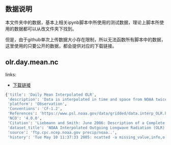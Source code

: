 ## 数据说明

本文件夹中的数据，基本上相关ipynb脚本中所使用的测试数据，理论上脚本所使用的数据都可以从改文件夹下找到。

但是，由于github单次上传数据大小存在限制，所以无法函数所有脚本中的数据，这里使用的只要公开的数据，都会提供对应的下载链接。

##  olr.day.mean.nc
links: 
- [下载链接](https://psl.noaa.gov/data/gridded/data.olrcdr.interp.html)
  
```python
{'title': 'Daily Mean Interpolated OLR',
 'description': 'Data is interpolated in time and space from NOAA twice-daily OLR values and averaged to once daily',
 'platform': 'Observation',
 'Conventions': 'CF-1.2',
 'References': 'https://www.psl.noaa.gov/data/gridded/data.interp_OLR.html',
 'NCO': '4.0.0',
 'Citation': 'Liebmann and Smith: June 2006: Description of a Complete (Interpolated) Outgoing Longwave Radiation Dataset. Bulletin of the American Meteorological Society, 77, 1275-1277',
 'dataset_title': 'NOAA Interpolated Outgoing Longwave Radiation (OLR)',
 'source': 'ftp.cpc.ncep.noaa.gov precip/noaa..',
 'history': 'Tue May 10 11:37:33 2005: ncatted -a missing_value,info,o,s,32766 /Datasets/interp_OLR/olr.day.mean.nc\n/home/hoop/crdc/oldCRDC2COARDSv3/oldCRDC2COARDS Sat Dec  9 01:36:34 1995 from olr.7494.nc\ncreated 08/24/94 by C. Smith (netCDF2.3)\nConverted to chunked, deflated non-packed NetCDF4 2020/05\nConverted to chunked, deflated non-packed NetCDF4 2020/08'}

```
